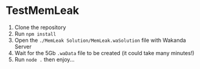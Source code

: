 # TestMemLeak
1. Clone the repository
2. Run `npm install`
3. Open the `./MemLeak Solution/MemLeak.waSolution` file with Wakanda Server
4. Wait for the 5Gb `.waData` file to be created (it could take many minutes!)
5. Run `node .` then enjoy...
